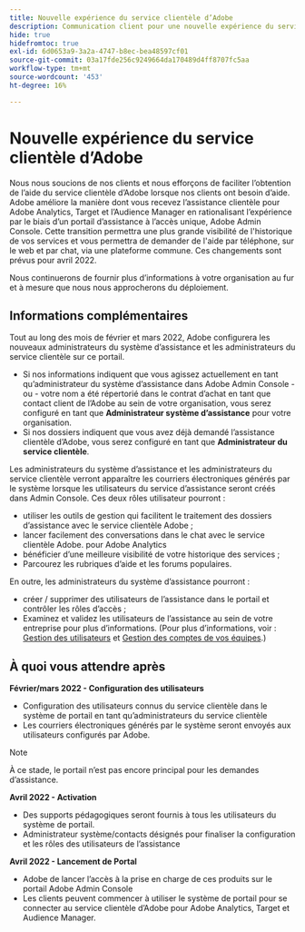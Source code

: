 ```yaml
---
title: Nouvelle expérience du service clientèle d’Adobe
description: Communication client pour une nouvelle expérience du service clientèle
hide: true
hidefromtoc: true
exl-id: 6d0653a9-3a2a-4747-b8ec-bea48597cf01
source-git-commit: 03a17fde256c9249664da170489d4ff8707fc5aa
workflow-type: tm+mt
source-wordcount: '453'
ht-degree: 16%

---
```


# Nouvelle expérience du service clientèle d’Adobe

Nous nous soucions de nos clients et nous efforçons de faciliter l’obtention de l’aide du service clientèle d’Adobe lorsque nos clients ont besoin d’aide. Adobe améliore la manière dont vous recevez l’assistance clientèle pour Adobe Analytics, Target et l’Audience Manager en rationalisant l’expérience par le biais d’un portail d’assistance à l’accès unique, Adobe Admin Console. Cette transition permettra une plus grande visibilité de l&#39;historique de vos services et vous permettra de demander de l&#39;aide par téléphone, sur le web et par chat, via une plateforme commune. Ces changements sont prévus pour avril 2022.

Nous continuerons de fournir plus d’informations à votre organisation au fur et à mesure que nous nous approcherons du déploiement.

## Informations complémentaires

Tout au long des mois de février et mars 2022, Adobe configurera les nouveaux administrateurs du système d’assistance et les administrateurs du service clientèle sur ce portail.

* Si nos informations indiquent que vous agissez actuellement en tant qu’administrateur du système d’assistance dans Adobe Admin Console - ou - votre nom a été répertorié dans le contrat d’achat en tant que contact client de l’Adobe au sein de votre organisation, vous serez configuré en tant que **Administrateur système d’assistance** pour votre organisation.
* Si nos dossiers indiquent que vous avez déjà demandé l’assistance clientèle d’Adobe, vous serez configuré en tant que **Administrateur du service clientèle**.

Les administrateurs du système d’assistance et les administrateurs du service clientèle verront apparaître les courriers électroniques générés par le système lorsque les utilisateurs du service d’assistance seront créés dans Admin Console. Ces deux rôles utilisateur pourront :

* utiliser les outils de gestion qui facilitent le traitement des dossiers d’assistance avec le service clientèle Adobe ;
* lancer facilement des conversations dans le chat avec le service clientèle Adobe. pour Adobe Analytics
* bénéficier d’une meilleure visibilité de votre historique des services ;
* Parcourez les rubriques d’aide et les forums populaires.

En outre, les administrateurs du système d’assistance pourront :

* créer / supprimer des utilisateurs de l’assistance dans le portail et contrôler les rôles d’accès ;
* Examinez et validez les utilisateurs de l’assistance au sein de votre entreprise pour plus d’informations. (Pour plus d’informations, voir : [Gestion des utilisateurs](https://helpx.adobe.com/fr/enterprise/using/users.html) et [Gestion des comptes de vos équipes](https://helpx.adobe.com/fr/enterprise/using/accounts.html).)

## À quoi vous attendre après

**Février/mars 2022 - Configuration des utilisateurs**

* Configuration des utilisateurs connus du service clientèle dans le système de portail en tant qu’administrateurs du service clientèle
* Les courriers électroniques générés par le système seront envoyés aux utilisateurs configurés par Adobe.

>[!NOTE]
>
>À ce stade, le portail n’est pas encore principal pour les demandes d’assistance.

**Avril 2022 - Activation**

* Des supports pédagogiques seront fournis à tous les utilisateurs du système de portail.
* Administrateur système/contacts désignés pour finaliser la configuration et les rôles des utilisateurs de l’assistance

**Avril 2022 - Lancement de Portal**

* Adobe de lancer l’accès à la prise en charge de ces produits sur le portail Adobe Admin Console
* Les clients peuvent commencer à utiliser le système de portail pour se connecter au service clientèle d’Adobe pour Adobe Analytics, Target et Audience Manager.
